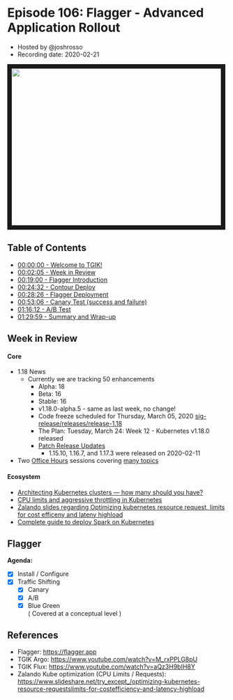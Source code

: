 # Episode 106: Flagger - Advanced Application Rollout

- Hosted by @joshrosso
- Recording date: 2020-02-21

<!--- Thumbnailed embed of the video, n8Xo_ghCIOSY is the video id from the youtube url --->

<a href="https://www.youtube.com/watch?v=HQX6wImrLTw
" target="_blank"><img src="http://img.youtube.com/vi/HQX6wImrLTw/hqdefault.jpg" width="480" height="360" border="10" /></a>

## Table of Contents

- [00:00:00 - Welcome to TGIK!](https://youtu.be/se4soMN4fDg)
- [00:02:05 - Week in Review](https://youtu.be/HQX6wImrLTw?list=PL7bmigfV0EqQzxcNpmcdTJ9eFRPBe-iZa&t=127)
- [00:19:00 - Flagger Introduction](https://youtu.be/HQX6wImrLTw?list=PL7bmigfV0EqQzxcNpmcdTJ9eFRPBe-iZa&t=1140)
- [00:24:32 - Contour Deploy](https://youtu.be/HQX6wImrLTw?list=PL7bmigfV0EqQzxcNpmcdTJ9eFRPBe-iZa&t=1472)
- [00:28:26 - Flagger Deployment](https://youtu.be/HQX6wImrLTw?list=PL7bmigfV0EqQzxcNpmcdTJ9eFRPBe-iZa&t=1706)
- [00:53:06 - Canary Test (success and failure)](https://youtu.be/HQX6wImrLTw?list=PL7bmigfV0EqQzxcNpmcdTJ9eFRPBe-iZa&t=3186)
- [01:16:12 - A/B Test](https://youtu.be/HQX6wImrLTw?list=PL7bmigfV0EqQzxcNpmcdTJ9eFRPBe-iZa&t=4572)
- [01:29:59 - Summary and Wrap-up](https://youtu.be/HQX6wImrLTw?list=PL7bmigfV0EqQzxcNpmcdTJ9eFRPBe-iZa&t=5399)

## Week in Review

#### Core

- 1.18 News
  - Currently we are tracking 50 enhancements 
    - Alpha: 18
    - Beta: 16
    - Stable: 16
    -   v1.18.0-alpha.5 - same as last week, no change! 
    -   Code freeze scheduled for Thursday, March 05, 2020 [sig-release/releases/release-1.18](https://github.com/kubernetes/sig-release/tree/master/releases/release-1.18)
    -   The Plan: Tuesday, March 24: Week 12 - Kubernetes v1.18.0 released
    -   [Patch Release Updates](https://git.k8s.io/sig-release/releases/patch-releases.md)
        - 1.15.10, 1.16.7, and 1.17.3 were released on 2020-02-11
- Two [Office Hours](https://github.com/kubernetes/community/blob/master/events/office-hours.md) sessions covering [many topics](https://discuss.kubernetes.io/t/kubernetes-office-hours-for-feb-2020-new-us-west-session-too/9689?u=castrojo)

#### Ecosystem

- [Architecting Kubernetes clusters — how many should you have?](https://learnk8s.io/how-many-clusters)
- [CPU limits and aggressive throttling in Kubernetes](https://medium.com/omio-engineering/cpu-limits-and-aggressive-throttling-in-kubernetes-c5b20bd8a718)
- [Zalando slides regarding Optimizing kubernetes  resource request, limits for cost efficeny and lateny highload](https://www.slideshare.net/try_except_/optimizing-kubernetes-resource-requestslimits-for-costefficiency-and-latency-highload)
- [Complete guide to deploy Spark on Kubernetes](https://developer.sh/posts/spark-kubernetes-guide)


## Flagger

**Agenda:**

* [x] Install / Configure
* [x] Traffic Shifting
    * [x] Canary
    * [x] A/B
    * [x] Blue Green  
          ( Covered at a conceptual level )

## References

* Flagger: https://flagger.app
* TGIK Argo: https://www.youtube.com/watch?v=M_rxPPLG8pU
* TGIK Flux: https://www.youtube.com/watch?v=aQz3H9bIH8Y
* Zalando Kube optimization (CPU Limits / Requests): https://www.slideshare.net/try_except_/optimizing-kubernetes-resource-requestslimits-for-costefficiency-and-latency-highload
